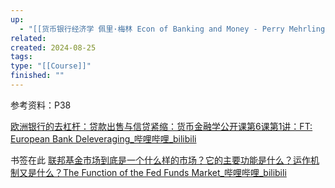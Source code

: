 ```yaml
---
up:
  - "[[货币银行经济学 佩里·梅林 Econ of Banking and Money - Perry Mehrling(course)]]"
related: 
created: 2024-08-25
tags: 
type: "[[Course]]"
finished: ""
---
```


参考资料：P38

[欧洲银行的去杠杆：贷款出售与信贷紧缩：货币金融学公开课第6课第1讲：FT: European Bank Deleveraging\_哔哩哔哩\_bilibili](https://www.bilibili.com/video/BV15P411D76T/?spm_id_from=333.788&vd_source=6d4ef5f8b8b73d69ea854cb9321a50ac)


书签在此
[联邦基金市场到底是一个什么样的市场？它的主要功能是什么？运作机制又是什么？The Function of the Fed Funds Market\_哔哩哔哩\_bilibili](https://www.bilibili.com/video/BV1Mh411F7fS/?p=50&spm_id_from=pageDriver)